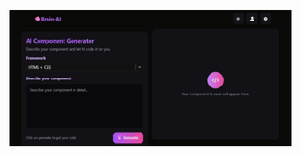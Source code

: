




















![image-3](https://github.com/Pooja-Webdev-Maker/AI-Generator/blob/3bd07adc7c4249f2f7a5dec06efd2780f9ded776/image-3.jpg)


